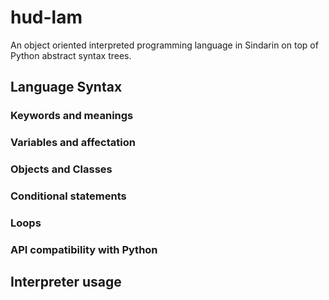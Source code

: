# hud-lam
An object oriented interpreted programming language in Sindarin on top of Python abstract syntax trees.

## Language Syntax

### Keywords and meanings

### Variables and affectation

### Objects and Classes

### Conditional statements 

### Loops

### API compatibility with Python


## Interpreter usage
